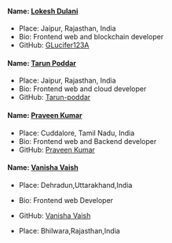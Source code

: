 #### Name: [Lokesh Dulani](https://github.com/lucifer123A)
- Place: Jaipur, Rajasthan, India
- Bio: Frontend web and blockchain developer
- GitHub: [GLucifer123A](https://github.com/lucifer123A)

#### Name: [Tarun Poddar](https://github.com/Tarun-poddar)
- Place: Jaipur, Rajasthan, India
- Bio: Frontend web and cloud developer
- GitHub: [Tarun-poddar](https://github.com/Tarun-poddar)

#### Name: [Praveen Kumar](https://github.com/pravee42)
- Place: Cuddalore, Tamil Nadu, India
- Bio: Frontend web and Backend developer
- GitHub: [Praveen Kumar](https://github.com/pravee42)

#### Name: [Vanisha Vaish](https://github.com/v-vanisha)
- Place: Dehradun,Uttarakhand,India
- Bio: Frontend web Developer
- GitHub: [Vanisha Vaish](https://github.com/v-vanisha)


- Place: Bhilwara,Rajasthan,India

